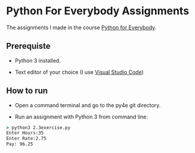 # Python For Everybody Assignments

The assignments I made in the course [Python for Everybody](py4e.com).

## Prerequiste

* Python 3 installed.

* Text editor of your choice (I use [Visual Studio Code](code.visualstudio.com))

## How to run

* Open a command terminal and go to the py4e git directory.

* Run an assignment with Python 3 from command line:

```cmd
> python3 2.3exercise.py
Enter Hours:35
Enter Rate:2.75
Pay: 96.25
```
